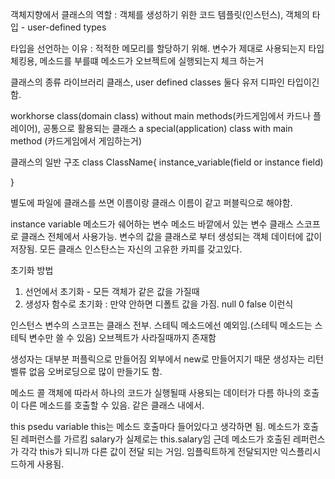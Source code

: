 객체지향에서 클래스의 역할 : 객체를 생성하기 위한 코드 템플릿(인스턴스), 객체의 타입 - user-defined types

타입을 선언하는 이유 : 적적한 메모리를 할당하기 위해. 변수가 제대로 사용되는지 타입 체킹용, 메소드를 부를떄 메소드가 오브젝트에 실행되는지 체크 하는거

클래스의 종류
라이브러리 클래스, user defined classes 둘다 유저 디파인 타입이긴함.

workhorse class(domain class) without main methods(카드게임에서 카드나 플레이어), 공통으로 활용되는 클래스
a special(application) class with main method (카드게임에서 게임하는거)

클래스의 일반 구조
class ClassName{
instance_variable(field or instance field)

}

별도에 파일에 클래스를 쓰면 이름이랑 클래스 이름이 같고 퍼블릭으로 해야함.

instance variable
메소드가 쉐어하는 변수 메소드 바깥에서 있는 변수 클래스 스코프로 클래스 전체에서 사용가능. 변수의 값을 클래스로 부터 생성되는 객체 데이터에 값이 저장됨.
모든 클래스 인스탄스는 자신의 고유한 카피를 갖고있다.

초기화 방법

1. 선언에서 초기화 - 모든 객체가 같은 값을 가질때
2. 생성자 함수로 초기화 : 만약 안하면 디폴트 값을 가짐. null 0 false 이런식

인스턴스 변수의 스코프는 클래스 전부. 스테틱 메소드에선 예외임.(스테틱 메소드는 스테틱 변수만 쓸 수 있음)
오브젝트가 사라질때까지 존재함

생성자는 대부분 퍼플릭으로 만들어짐 외부에서 new로 만들어지기 때문
생성자는 리턴벨류 없음
오버로딩으로 많이 만들기도 함.

메소드 콜
객체에 따라서 하나의 코드가 실행될때 사용되는 데이터가 다름
하나의 호출이 다른 메소드를 호출할 수 있음. 같은 클래스 내에서.

this
psedu variable
this는 메소드 호출마다 들어있다고 생각하면 됨. 메소드가 호출된 레퍼런스를 가르킴
salary가 실제로는 this.salary임 근데 메소드가 호출된 레퍼런스가 각각 this가 되니까 다른 값이 전달 되는 거임.
임플릭트하게 전달되지만 익스플리시드하게 사용됨.
